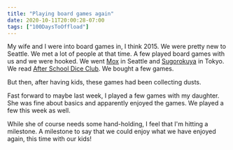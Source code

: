 ```yaml
---
title: "Playing board games again"
date: 2020-10-11T20:00:28-07:00
tags: ["100DaysToOffload"]
---
```

My wife and I were into board games in, I think 2015. We were pretty new to Seattle. We met a lot of people at that time. A few played board games with us and we were hooked. We went [Mox](https://www.moxboardinghouse.com/seattle/) in Seattle and [Sugorokuya](https://sugorokuya.jp/) in Tokyo. We read [After School Dice Club](https://en.wikipedia.org/wiki/After_School_Dice_Club). We bought a few games.

But then, after having kids, these games had been collecting dusts.

Fast forward to maybe last week, I played a few games with my daughter. She was fine about basics and apparently enjoyed the games. We played a few this week as well.

While she of course needs some hand-holding, I feel that I'm hitting a milestone. A milestone to say that we could enjoy what we have enjoyed again, this time with our kids!
